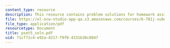```yaml
---
content_type: resource
description: This resource contains problem solutions for homework assignment 5.
file: https://ol-ocw-studio-app-qa.s3.amazonaws.com/courses/6-781j-submicrometer-and-nanometer-technology-spring-2006/71cf71c4e92ad217f9f04331b30c6047_pset5_soln.pdf
file_type: application/pdf
resourcetype: Document
title: pset5_soln.pdf
uid: 71cf71c4-e92a-d217-f9f0-4331b30c6047
---
```

